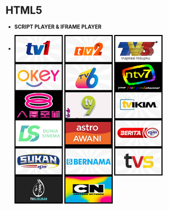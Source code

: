 # HTML5
*  **SCRIPT PLAYER & IFRAME PLAYER**

* <a href="https://mifntechnology.github.io/HTML5/content/Tv1_live_stream/index.html"><img src="https://github.com/MIFNtechnology/siaranMy/raw/main/logo/Tv1.png" alt="Tv1" align="center" style="border:3px solid black" width="125" height="70" /></a> <a href="https://mifntechnology.github.io/HTML5/content/Tv2_live_stream/index.html"><img src="https://github.com/MIFNtechnology/siaranMy/raw/main/logo/Tv2.png" alt="Tv2" align="center" style="border:3px solid black" width="125" height="70" /></a> <a href="https://mifntechnology.github.io/HTML5/content/Tv3_live_stream/index.html"><img src="https://github.com/MIFNtechnology/siaranMy/raw/main/logo/Tv3.png" alt="Tv3" align="center" style="border:3px solid black" width="125" height="70" /></a> <a href="https://mifntechnology.github.io/HTML5/content/OkeyTv_live_stream/index.html"><img src="https://github.com/MIFNtechnology/siaranMy/raw/main/logo/OkeyTv.png" alt="OkeyTv" align="center" style="border:3px solid black" width="125" height="70" /></a> <a href="https://mifntechnology.github.io/HTML5/content/Tv6_live_stream/index.html"><img src="https://github.com/MIFNtechnology/siaranMy/raw/main/logo/Tv6.png" alt="Tv6" align="center" style="border:3px solid black" width="125" height="70" /></a> <a href="https://mifntechnology.github.io/HTML5/content/Ntv7_live_stream/index.html"><img src="https://github.com/MIFNtechnology/siaranMy/raw/main/logo/DidikTv.png" alt="DidikTv" align="center" style="border:3px solid black" width="125" height="70" /></a> <a href="https://mifntechnology.github.io/HTML5/content/8tv_live_stream/index.html"><img src="https://github.com/MIFNtechnology/siaranMy/raw/main/logo/8tv.png" alt="8tv" align="center" style="border:3px solid black" width="125" height="70" /></a> <a href="https://mifntechnology.github.io/HTML5/content/Tv9_live_stream/index.html"><img src="https://github.com/MIFNtechnology/siaranMy/raw/main/logo/Tv9.png" alt="Tv9" align="center" style="border:3px solid black" width="125" height="70" /></a> <a href="https://mifntechnology.github.io/HTML5/content/TvIkim_live_stream/index.html"><img src="https://github.com/MIFNtechnology/siaranMy/raw/main/logo/TvIkim.png" alt="TvIkim" align="center" style="border:3px solid black" width="125" height="70" /></a> <a href="https://mifntechnology.github.io/HTML5/content/DuniaSinema_live_stream/index.html"><img src="https://github.com/MIFNtechnology/siaranMy/raw/main/logo/DuniaSinema.png" alt="DuniaSinema" align="center" style="border:3px solid black" width="125" height="70" /></a> <a href="https://mifntechnology.github.io/HTML5/content/Awani_live_stream/index.html"><img src="https://github.com/MIFNtechnology/siaranMy/raw/main/logo/AstroAwani.png" alt="AstroAwani" align="center" style="border:3px solid black" width="125" height="70" /></a> <a href="https://mifntechnology.github.io/HTML5/content/BeritaRtm_live_stream/index.html"><img src="https://github.com/MIFNtechnology/siaranMy/raw/main/logo/BeritaRtm.png" alt="BeritaRtm" align="center" style="border:3px solid black" width="125" height="70" /></a> <a href="https://mifntechnology.github.io/HTML5/content/SukanRtm_live_stream/index.html"><img src="https://github.com/MIFNtechnology/siaranMy/raw/main/logo/SukanRtm.png" alt="SukanRtm" align="center" style="border:3px solid black" width="125" height="70" /></a> <a href="https://mifntechnology.github.io/HTML5/content/BernamaTv_live_stream/index.html"><img src="https://github.com/MIFNtechnology/siaranMy/raw/main/logo/Bernama.png" alt="BernamaTv" align="center" style="border:3px solid black" width="125" height="70" /></a> <a href="https://mifntechnology.github.io/HTML5/content/Tvs_live_stream/index.html"><img src="https://github.com/MIFNtechnology/siaranMy/raw/main/logo/Tvs.png" alt="Tvs" align="center" style="border:3px solid black" width="125" height="70" /></a> <a href="https://mifntechnology.github.io/HTML5/content/TvAlhijrah_live_stream/index.html"><img src="https://github.com/MIFNtechnology/siaranMy/raw/main/logo/TvAlhijrah.png" alt="TvAlhijrah" align="center" style="border:3px solid black" width="125" height="70" /></a> <a href="https://mifntechnology.github.io/HTML5/content/CartoonNetwork_live_stream/index.html"><img src="https://github.com/MIFNtechnology/siaranMy/raw/main/logo/CN.png" alt="CartoonNetwork" align="center" style="border:3px solid black" width="125" height="70" /></a>
